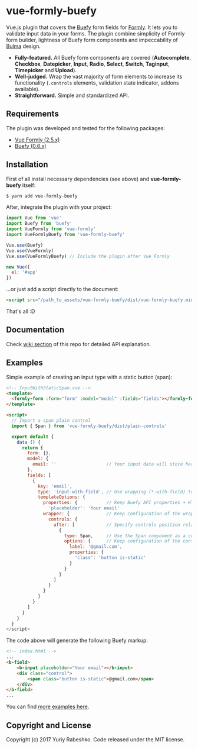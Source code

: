# vue-formly-buefy
Vue.js plugin that covers the [Buefy](https://buefy.github.io) form fields for [Formly](https://github.com/formly-js/vue-formly). It lets you to validate input data in your forms. The plugin combine simplicity of Formly form builder, lightness of Buefy form components and impeccability of [Bulma](http://bulma.io/) design.
- **Fully-featured.** All Buefy form components are covered (**Autocomplete**, **Checkbox**, **Datepicker**, **Input**, **Radio**, **Select**, **Switch**, **Taginput**, **Timepicker** and **Upload**).
- **Well-judged.** Wrap the vast majority of form elements to increase its functionality (`.controls` elements, validation state indicator, addons available).
- **Straightforward.** Simple and standardized API.

## Requirements
The plugin was developed and tested for the following packages:
- [Vue Formly (2.5.x)](https://github.com/formly-js/vue-formly)
- [Buefy (0.6.x)](https://github.com/rafaelpimpa/buefy)

## Installation
First of all install necessary dependencies (see above) and **vue-formly-buefy** itself:
```bash
$ yarn add vue-formly-buefy
```

After, integrate the plugin with your project:
```javascript
import Vue from 'vue'
import Buefy from 'buefy'
import VueFormly from 'vue-formly'
import VueFormlyBuefy from 'vue-formly-buefy'

Vue.use(Buefy)
Vue.use(VueFormly)
Vue.use(VueFormlyBuefy) // Include the plugin after Vue Formly

new Vue({
  el: '#app'
})
````
...or just add a script directly to the document:
```html
<script src="/path_to_assets/vue-formly-buefy/dist/vue-formly-buefy.min.js"></script>
```
That's all :D

## Documentation
Check [wiki section](https://github.com/yarbshk/vue-formly-buefy/wiki) of this repo for detailed API explanation.

## Examples
Simple example of creating an input type with a static button (span):
```html
<!-- InputWithStaticSpan.vue -->
<template>
  <formly-form :form="form" :model="model" :fields="fields"></formly-form>
</template>

<script>
  // Import a span plain control
  import { Span } from 'vue-formly-buefy/dist/plain-controls'

  export default {
    data () {
      return {
        form: {},
        model: {
          email: ''                   // Your input data will store here
        },
        fields: [
          {
            key: 'email',
            type: 'input-with-field', // Use wrapping (*-with-field) to extend functionality of the element
            templateOptions: {
              properties: {           // Keep Buefy API properties + HTML attributes of the element              
                'placeholder': 'Your email'
              wrapper: {              // Keep configuration of the wrapper
                controls: {
                  after: [            // Specify controls position relatively to the element
                    {
                      type: Span,     // Use the Span component as a control
                      options: {      // Keep configuration of the control (the same as templateOptions but for controls)
                        label: '@gmail.com',
                        properties: {
                          'class': 'button is-static'
                        }
                      }
                    }
                  ]
                }
              }
            }
          }
        ]
      }
    }
  }
</script>
```
The code above will generate the following Buefy markup:
```html
<!-- index.html -->
...
<b-field>
    <b-input placeholder="Your email"></b-input>
    <div class="control">
        <span class="button is-static">@gmail.com</span>
    </div>
</b-field>
...
```
You can find [more examples here](https://github.com/yarbshk/vue-formly-buefy-examples/).

## Copyright and License
Copyright (c) 2017 Yuriy Rabeshko. Code released under the MIT license.
